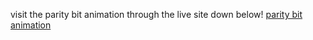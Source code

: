 visit the parity bit animation through the live site down below! 
                    [parity bit animation](https://ca-organization.github.io/AI-as-a-learning-tool/)
